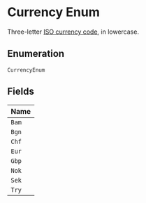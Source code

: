 
# Currency Enum

Three-letter [ISO currency code](https://www.iso.org/iso-4217-currency-codes.html), in lowercase.

## Enumeration

`CurrencyEnum`

## Fields

| Name |
|  --- |
| `Bam` |
| `Bgn` |
| `Chf` |
| `Eur` |
| `Gbp` |
| `Nok` |
| `Sek` |
| `Try` |

